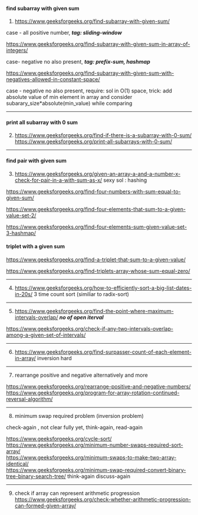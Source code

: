#### find subarray with given sum

1) https://www.geeksforgeeks.org/find-subarray-with-given-sum/    

case - all positive number,  ***tag: sliding-window***

https://www.geeksforgeeks.org/find-subarray-with-given-sum-in-array-of-integers/ 

case- negative no also present, ***tag: prefix-sum, hashmap***

https://www.geeksforgeeks.org/find-subarray-with-given-sum-with-negatives-allowed-in-constant-space/

case - negative no also present, require: sol in O(1) space, trick: add absolute value of min element in array and consider subarary_size*absolute(min_value) while comparing

--------------------------------------------------------------------------------------------------------------------------

#### print all subarray with 0 sum

2) https://www.geeksforgeeks.org/find-if-there-is-a-subarray-with-0-sum/ \
https://www.geeksforgeeks.org/print-all-subarrays-with-0-sum/


------------------------------------------------------------------------------------------------------------------------

#### find pair with given sum

3) https://www.geeksforgeeks.org/given-an-array-a-and-a-number-x-check-for-pair-in-a-with-sum-as-x/   sexy sol : hashing

https://www.geeksforgeeks.org/find-four-numbers-with-sum-equal-to-given-sum/

https://www.geeksforgeeks.org/find-four-elements-that-sum-to-a-given-value-set-2/

https://www.geeksforgeeks.org/find-four-elements-sum-given-value-set-3-hashmap/

#### triplet with a given sum

https://www.geeksforgeeks.org/find-a-triplet-that-sum-to-a-given-value/

https://www.geeksforgeeks.org/find-triplets-array-whose-sum-equal-zero/



----------------------------------------------------------------------------------------------------------------------

4) https://www.geeksforgeeks.org/how-to-efficiently-sort-a-big-list-dates-in-20s/  3 time count sort (similiar to radix-sort)

------------------------------------------------------------------------------------------------------------------

5) https://www.geeksforgeeks.org/find-the-point-where-maximum-intervals-overlap/ ***no of open iterval***

https://www.geeksforgeeks.org/check-if-any-two-intervals-overlap-among-a-given-set-of-intervals/

--------------------------------------------------------------------------------------------------------------------

6) https://www.geeksforgeeks.org/find-surpasser-count-of-each-element-in-array/ inversion hard

------------------------------------------------------------------------------------------------------------------

7) rearrange positive and negative alternatively and more

https://www.geeksforgeeks.org/rearrange-positive-and-negative-numbers/ \
https://www.geeksforgeeks.org/program-for-array-rotation-continued-reversal-algorithm/

-------------------------------------------------------------------------------------------------------------

8) minimum swap required problem (inversion problem)  

check-again , not clear fully yet, think-again, read-again

https://www.geeksforgeeks.org/cycle-sort/ \
https://www.geeksforgeeks.org/minimum-number-swaps-required-sort-array/  \
https://www.geeksforgeeks.org/minimum-swaps-to-make-two-array-identical/ \
https://www.geeksforgeeks.org/minimum-swap-required-convert-binary-tree-binary-search-tree/ think-again discuss-again

---------------------------------------------------------------------------------------------------------------

9) check if array can represent arithmetic progression \
https://www.geeksforgeeks.org/check-whether-arithmetic-progression-can-formed-given-array/
